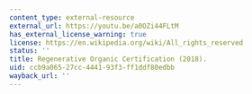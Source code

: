 ```yaml
---
content_type: external-resource
external_url: https://youtu.be/a0OZi44FLtM
has_external_license_warning: true
license: https://en.wikipedia.org/wiki/All_rights_reserved
status: ''
title: Regenerative Organic Certification (2018).
uid: ccb9a065-27cc-4441-93f3-ff1ddf80edbb
wayback_url: ''
---
```

